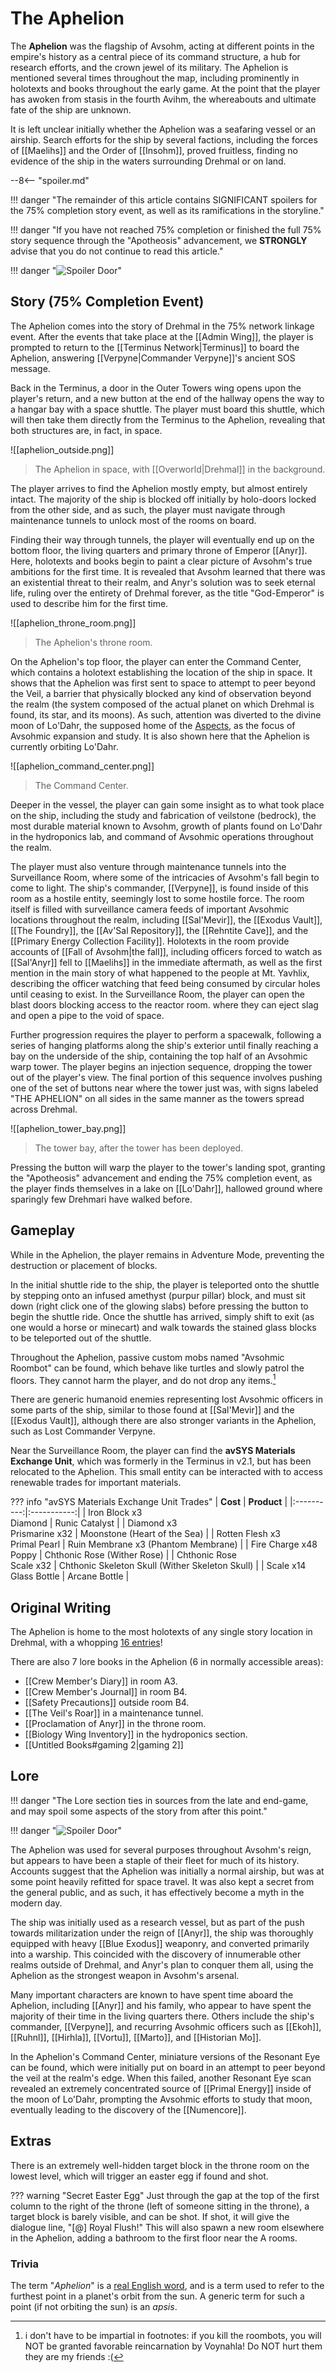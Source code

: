 # The Aphelion

The **Aphelion** was the flagship of Avsohm, acting at different points in the empire's history as a central piece of its command structure, a hub for research efforts, and the crown jewel of its military. The Aphelion is mentioned several times throughout the map, including prominently in holotexts and books throughout the early game. At the point that the player has awoken from stasis in the fourth Avihm, the whereabouts and ultimate fate of the ship are unknown. 

It is left unclear initially whether the Aphelion was a seafaring vessel or an airship. Search efforts for the ship by several factions, including the forces of [[Maelihs]] and the Order of [[Insohm]], proved fruitless, finding no evidence of the ship in the waters surrounding Drehmal or on land.

--8<-- "spoiler.md"

!!! danger "The remainder of this article contains SIGNIFICANT spoilers for the 75% completion story event, as well as its ramifications in the storyline."

!!! danger "If you have not reached 75% completion or finished the full 75% story sequence through the "Apotheosis" advancement, we **STRONGLY** advise that you do not continue to read this article."

!!! danger "![Spoiler Door](/assets/img/spoiler_door.png)"

## Story (75% Completion Event)
The Aphelion comes into the story of Drehmal in the 75% network linkage event. After the events that take place at the [[Admin Wing]], the player is prompted to return to the [[Terminus Network|Terminus]] to board the Aphelion, answering [[Verpyne|Commander Verpyne]]'s ancient SOS message. 

Back in the Terminus, a door in the Outer Towers wing opens upon the player's return, and a new button at the end of the hallway opens the way to a hangar bay with a space shuttle. The player must board this shuttle, which will then take them directly from the Terminus to the Aphelion, revealing that both structures are, in fact, in space.

![[aphelion_outside.png]]
> The Aphelion in space, with [[Overworld|Drehmal]] in the background.

The player arrives to find the Aphelion mostly empty, but almost entirely intact. The majority of the ship is blocked off initially by holo-doors locked from the other side, and as such, the player must navigate through maintenance tunnels to unlock most of the rooms on board.

Finding their way through tunnels, the player will eventually end up on the bottom floor, the living quarters and primary throne of Emperor [[Anyr]]. Here, holotexts and books begin to paint a clear picture of Avsohm's true ambitions for the first time. It is revealed that Avsohm learned that there was an existential threat to their realm, and Anyr's solution was to seek eternal life, ruling over the entirety of Drehmal forever, as the title "God-Emperor" is used to describe him for the first time.

![[aphelion_throne_room.png]]
> The Aphelion's throne room.

On the Aphelion's top floor, the player can enter the Command Center, which contains a holotext establishing the location of the ship in space. It shows that the Aphelion was first sent to space to attempt to peer beyond the Veil, a barrier that physically blocked any kind of observation beyond the realm (the system composed of the actual planet on which Drehmal is found, its star, and its moons). As such, attention was diverted to the divine moon of Lo'Dahr, the supposed home of the [Aspects](/Lore/Higher_Beings/Aspects/), as the focus of Avsohmic expansion and study. It is also shown here that the Aphelion is currently orbiting Lo'Dahr.

![[aphelion_command_center.png]]
> The Command Center.

Deeper in the vessel, the player can gain some insight as to what took place on the ship, including the study and fabrication of veilstone (bedrock), the most durable material known to Avsohm, growth of plants found on Lo'Dahr in the hydroponics lab, and command of Avsohmic operations throughout the realm. 

The player must also venture through maintenance tunnels into the Surveillance Room, where some of the intricacies of Avsohm's fall begin to come to light. The ship's commander, [[Verpyne]], is found inside of this room as a hostile entity, seemingly lost to some hostile force. The room itself is filled with surveillance camera feeds of important Avsohmic locations throughout the realm, including [[Sal'Mevir]], the [[Exodus Vault]], [[The Foundry]], the [[Av'Sal Repository]], the [[Rehntite Cave]], and the [[Primary Energy Collection Facility]]. Holotexts in the room provide accounts of [[Fall of Avsohm|the fall]], including officers forced to watch as [[Sal'Anyr]] fell to [[Maelihs]] in the immediate aftermath, as well as the first mention in the main story of what happened to the people at Mt. Yavhlix, describing the officer watching that feed being consumed by circular holes until ceasing to exist. In the Surveillance Room, the player can open the blast doors blocking access to the reactor room. where they can eject slag and open a pipe to the void of space.

Further progression requires the player to perform a spacewalk, following a series of hanging platforms along the ship's exterior until finally reaching a bay on the underside of the ship, containing the top half of an Avsohmic warp tower. The player begins an injection sequence, dropping the tower out of the player's view. The final portion of this sequence involves pushing one of the set of buttons near where the tower just was, with signs labeled "THE APHELION" on all sides in the same manner as the towers spread across Drehmal.

![[aphelion_tower_bay.png]]
> The tower bay, after the tower has been deployed.

Pressing the button will warp the player to the tower's landing spot, granting the "Apotheosis" advancement and ending the 75% completion event, as the player finds themselves in a lake on [[Lo'Dahr]], hallowed ground where sparingly few Drehmari have walked before. 

## Gameplay
While in the Aphelion, the player remains in Adventure Mode, preventing the destruction or placement of blocks.

In the initial shuttle ride to the ship, the player is teleported onto the shuttle by stepping onto an infused amethyst (purpur pillar) block, and must sit down (right click one of the glowing slabs) before pressing the button to begin the shuttle ride. Once the shuttle has arrived, simply shift to exit (as one would a horse or minecart) and walk towards the stained glass blocks to be teleported out of the shuttle.

Throughout the Aphelion, passive custom mobs named "Avsohmic Roombot" can be found, which behave like turtles and slowly patrol the floors. They cannot harm the player, and do not drop any items.[^1]

There are generic humanoid enemies representing lost Avsohmic officers in some parts of the ship, similar to those found at [[Sal'Mevir]] and the [[Exodus Vault]], although there are also stronger variants in the Aphelion, such as Lost Commander Verpyne.

Near the Surveillance Room, the player can find the **avSYS Materials Exchange Unit**, which was formerly in the Terminus in v2.1, but has been relocated to the Aphelion. This small entity can be interacted with to access renewable trades for important materials.

??? info "avSYS Materials Exchange Unit Trades"
    |  **Cost**  | **Product** |
    |:----------:|:-----------:|
    | Iron Block x3 <br> Diamond | Runic Catalyst |
    | Diamond x3 <br> Prismarine x32 | Moonstone (Heart of the Sea) |
    | Rotten Flesh x3 <br> Primal Pearl | Ruin Membrane x3 (Phantom Membrane) |
    | Fire Charge x48 <br> Poppy | Chthonic Rose (Wither Rose) |
    | Chthonic Rose <br> Scale x32 | Chthonic Skeleton Skull (Wither Skeleton Skull) |
    | Scale x14 <br> Glass Bottle | Arcane Bottle |

## Original Writing
The Aphelion is home to the most holotexts of any single story location in Drehmal, with a whopping [16 entries](/Story_and_Features/Story_Locations/75_Percent_Event/The_Aphelion/)!

There are also 7 lore books in the Aphelion (6 in normally accessible areas): <br>
- [[Crew Member's Diary]] in room A3. <br>
- [[Crew Member's Journal]] in room B4. <br>
- [[Safety Precautions]] outside room B4. <br>
- [[The Veil's Roar]] in a maintenance tunnel. <br>
- [[Proclamation of Anyr]] in the throne room. <br>
- [[Biology Wing Inventory]] in the hydroponics section. <br>
- [[Untitled Books#gaming 2|gaming 2]]

## Lore

!!! danger "The Lore section ties in sources from the late and end-game, and may spoil some aspects of the story from after this point."

!!! danger "![Spoiler Door](/assets/img/spoiler_door.png)"

The Aphelion was used for several purposes throughout Avsohm's reign, but appears to have been a staple of their fleet for much of its history. Accounts suggest that the Aphelion was initially a normal airship, but was at some point heavily refitted for space travel. It was also kept a secret from the general public, and as such, it has effectively become a myth in the modern day.

The ship was initially used as a research vessel, but as part of the push towards militarization under the reign of [[Anyr]], the ship was thoroughly equipped with heavy [[Blue Exodus]] weaponry, and converted primarily into a warship. This coincided with the discovery of innumerable other realms outside of Drehmal, and Anyr's plan to conquer them all, using the Aphelion as the strongest weapon in Avsohm's arsenal.

Many important characters are known to have spent time aboard the Aphelion, including [[Anyr]] and his family, who appear to have spent the majority of their time in the living quarters there. Others include the ship's commander, [[Verpyne]], and recurring Avsohmic officers such as [[Ekoh]], [[Ruhnl]], [[Hirhla]], [[Vortu]], [[Marto]], and [[Historian Mo]].

In the Aphelion's Command Center, miniature versions of the Resonant Eye can be found, which were initially put on board in an attempt to peer beyond the veil at the realm's edge. When this failed, another Resonant Eye scan revealed an extremely concentrated source of [[Primal Energy]] inside of the moon of Lo'Dahr, prompting the Avsohmic efforts to study that moon, eventually leading to the discovery of the [[Numencore]].

## Extras

There is an extremely well-hidden target block in the throne room on the lowest level, which will trigger an easter egg if found and shot.

??? warning "Secret Easter Egg"
    Just through the gap at the top of the first column to the right of the throne (left of someone sitting in the throne), a target block is barely visible, and can be shot. If shot, it will give the dialogue line, "[@] Royal Flush!"
    This will also spawn a new room elsewhere in the Aphelion, adding a bathroom to the first floor near the A rooms.

### Trivia
The term "*Aphelion*" is a [real English word](https://simple.wikipedia.org/wiki/Aphelion), and is a term used to refer to the furthest point in a planet's orbit from the sun. A generic term for such a point (if not orbiting the sun) is an *apsis*.

[^1]: i don't have to be impartial in footnotes: if you kill the roombots, you will NOT be granted favorable reincarnation by Voynahla! Do NOT hurt them they are my friends :(